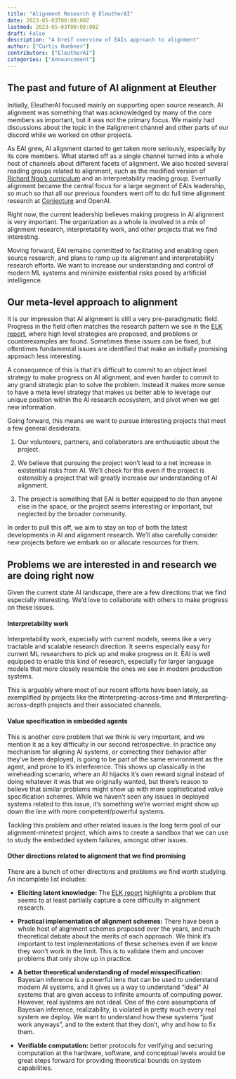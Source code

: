 ```yaml
---
title: "Alignment Research @ EleutherAI"
date: 2023-05-03T00:00:00Z
lastmod: 2023-05-03T00:00:00Z
draft: False
description: "A breif overview of EAIs approach to alignment"
author: ["Curtis Huebner"]
contributors: ["EleutherAI"]
categories: ["Announcement"]
---
```


## The past and future of AI alignment at Eleuther

Initially, EleutherAI focused mainly on supporting open source research. AI alignment was something that was acknowledged by many of the core members as important, but it was not the primary focus. We mainly had discussions about the topic in the #alignment channel and other parts of our discord while we worked on other projects.

As EAI grew, AI alignment started to get taken more seriously, especially by its core members. What started off as a single channel turned into a whole host of channels about different facets of alignment. We also hosted several reading groups related to alignment, such as the modified version of [Richard Ngo’s curriculum](https://www.alignmentforum.org/posts/Zmwkz2BMvuFFR8bi3/agi-safety-fundamentals-curriculum-and-application) and an interpretability reading group. Eventually alignment became the central focus for a large segment of  EAIs leadership, so much so that all our previous founders went off to do full time alignment research at [Conjecture](https://conjecture.dev/) and OpenAI.

Right now, the current leadership believes making progress in AI alignment is very important. The organization as a whole is involved in a mix of alignment research, interpretability work, and other projects that we find interesting.

Moving forward, EAI remains committed to facilitating and enabling open source research, and plans to ramp up its alignment and interpretability research efforts. We want to increase our understanding and control of modern ML systems and minimize existential risks posed by artificial intelligence.

## Our meta-level approach to alignment

It is our impression that AI alignment is still a very pre-paradigmatic field. Progress in the field often matches the research pattern we see in the [ELK report](https://docs.google.com/document/d/1WwsnJQstPq91_Yh-Ch2XRL8H_EpsnjrC1dwZXR37PC8/edit), where high level strategies are proposed, and problems or counterexamples are found. Sometimes these issues can be fixed, but oftentimes fundamental issues are identified that make an initially promising approach less interesting.

A consequence of this is that it’s difficult to commit to an object level strategy to make progress on AI alignment, and even harder to commit to any grand strategic plan to solve the problem. Instead it makes more sense to have a meta level strategy that makes us better able to leverage our unique position within the AI research ecosystem, and pivot when we get new information.

Going forward, this means we want to pursue interesting projects that meet a few general desiderata. 

1. Our volunteers, partners, and collaborators are enthusiastic about the project.

2. We believe that pursuing the project won’t lead to a net increase in existential risks from AI. We’ll check for this even if the project is ostensibly a project that will greatly increase our understanding of AI alignment.

3. The project is something that EAI is better equipped to do than anyone else in the space, or the project seems interesting or important, but neglected by the broader community.


In order to pull this off, we aim to stay on top of both the latest developments in AI and alignment research. We’ll also carefully consider new projects before we embark on or allocate resources for them.

## Problems we are interested in and research we are doing right now

Given the current state AI landscape, there are a few directions that we find especially interesting. We’d love to collaborate with others to make progress on these issues.

#### Interpretability work

Interpretability work, especially with current models, seems like a very tractable and scalable research direction. It seems especially easy for current ML researchers to pick up and make progress on it. EAI is well equipped to enable this kind of research, especially for larger language models that more closely resemble the ones we see in modern production systems.

This is arguably where most of our recent efforts have been lately, as exemplified by projects like the #interpreting-across-time and #interpreting-across-depth projects and their associated channels.

#### Value specification in embedded agents

This is another core problem that we think is very important, and we mention it as a key difficulty in our second retrospective. In practice any mechanism for aligning AI systems, or correcting their behavior after they’ve been deployed, is going to be part of the same environment as the agent, and prone to it’s interference. This shows up classically in the wireheading scenario, where an AI hijacks it’s own reward signal instead of doing whatever it was that we originally wanted, but there’s reason to believe that similar problems might show up with more sophisticated value specification schemes. While we haven’t seen any issues in deployed systems related to this issue, it’s something we’re worried might show up down the line with more competent/powerful systems.

Tackling this problem and other related issues is the long term goal of our alignment-minetest project, which aims to create a sandbox that we can use to study the embedded system failures, amongst other issues.

#### Other directions related to alignment that we find promising

There are a bunch of other directions and problems we find worth studying. An incomplete list includes:

* **Eliciting latent knowledge:** The [ELK report](https://docs.google.com/document/d/1WwsnJQstPq91_Yh-Ch2XRL8H_EpsnjrC1dwZXR37PC8/edit) highlights a problem that seems to at least partially capture a core difficulty in alignment research.

* **Practical implementation of alignment schemes:** There have been a whole host of alignment schemes proposed over the years, and much theoretical debate about the merits of each approach. We think it’s important to test implementations of these schemes even if we know they won't work in the limit. This is to validate them and uncover problems that only show up in practice.

* **A better theoretical understanding of model misspecification:** Bayesian inference is a powerful lens that can be used to understand modern AI systems, and it gives us a way to understand “ideal” AI systems that are given access to infinite amounts of computing power. However, real systems are not ideal. One of the core assumptions of Bayesian inference, realizability, is violated in pretty much every real system we deploy. We want to understand how these systems “just work anyways”, and to the extent that they don’t, why and how to fix them.

* **Verifiable computation:** better protocols for verifying and securing computation at the hardware, software, and conceptual levels would be great steps forward for  providing theoretical bounds on system capabilities.
